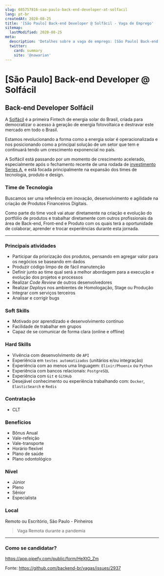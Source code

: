 ```yaml
---
slug: 685757816-sao-paulo-back-end-developer-at-solfacil
lang: pt-br
createdAt: 2020-08-25
title: '[São Paulo] Back-end Developer @ Solfácil - Vaga de Emprego'
sitemap:
  lastModified: 2020-08-25
meta:
  description: 'Detalhes sobre a vaga de emprego: [São Paulo] Back-end Developer @ Solfácil'
  twitter:
    card: summary
    site: '@nawarian'
---
```


# [São Paulo] Back-end Developer @ Solfácil

## Back-end Developer Solfácil

A [Solfácil](http://landing.solfacil.com.br/) é a primeira Fintech de energia solar do Brasil, criada para democratizar o acesso à geração de energia fotovoltaica e destravar este mercado em todo o Brasil.

Estamos revolucionando a forma como a energia solar é operacionalizada e nos posicionando como a principal solução de um setor que tem e continuará tendo um crescimento exponencial no país.

A Solfácil está passando por um momento de crescimento acelerado, especialmente após o fechamento recente de uma rodada de [investimento Series A](https://exame.com/pme/fintech-financia-projetos-energia-solar-aporte-21-milhoes/), e está focada principalmente na expansão dos times de tecnologia, produto e design.


### Time de Tecnologia
Buscamos ser uma referência em inovação, desenvolvimento e agilidade na criação de Produtos Financeiros Digitais.

Como parte do time você vai atuar diretamente na criação e evolução do portfólio de produtos e trabalhar diretamente com outros profissionais da área de Back-end, Front-end e Produto com os quais terá a oportunidade de colaborar, aprender e trocar experiências durante esta jornada.

---

### Principais atividades
 - Participar da priorização dos produtos, pensando em agregar valor para os negócios se baseando em dados
 - Produzir código limpo de de fácil manutenção
 - Definir junto ao time qual será a melhor abordagem para a execução e evolução dos projetos e processos
 - Realizar *Code Review* de outros desenvolvedores
 - Realizar *Deploys* nos ambientes de Homologação, Stage ou Produção
 - Integrar com serviços terceiros
 - Analisar e corrigir bugs


### Soft Skills
 - Motivado por aprendizado e desenvolvimento contínuo
 - Facilidade de trabalhar em grupos
 - Capaz de se comunicar de forma clara (online e offline)


### Hard Skills
 - Vivência com desenvolvimento de `API`
 - Experiência em `testes automatizados` (unitários e/ou integração)
 - Experiência com ao menos uma linguagem: `Elixir/Phoenix` ou `Python`
 - Experiência com bancos relacionais: `PostgreSQL`
 - Experiência com `Git` e `GitHub`
 - Desejável conhecimento ou experiência trabalhando com: `Docker`, `ElasticSearch` e `Redis`


### Contratação
- CLT


### Benefícios
 - Bônus Anual
 - Vale-refeição
 - Vale-transporte
 - Horário flexível
 - Plano de saúde 
 - Plano odontológico
 

### Nível
- Júnior
- Pleno
- Sênior
- Especialista


### Local

Remoto ou Escritório, São Paulo - Pinheiros
> Vaga Remota durante a pandemia

 ---
 
 ### Como se candidatar?
 
 https://app.pipefy.com/public/form/HeXtO_Zm


Fonte: https://github.com/backend-br/vagas/issues/2937